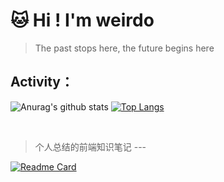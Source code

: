 
# 🐱 Hi ! I'm weirdo

> The past stops here, the future begins here


## Activity：


![Anurag's github stats](https://github-readme-stats.vercel.app/api?username=2WeirDo&show_icons=true&theme=nightowl)
[![Top Langs](https://github-readme-stats.vercel.app/api/top-langs/?username=2WeirDo&layout=compact)](https://github.com/anuraghazra/github-readme-stats)

<br/>



> 个人总结的前端知识笔记 --- 

[![Readme Card](https://github-readme-stats.vercel.app/api/pin/?username=2WeirDo&repo=notebook)](https://github.com/anuraghazra/github-readme-stats)

